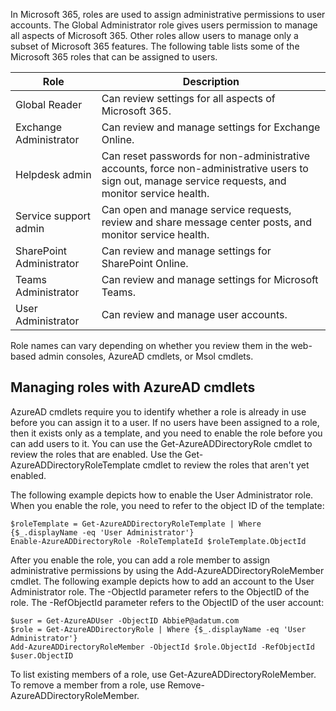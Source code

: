 In Microsoft 365, roles are used to assign administrative permissions to user accounts. The Global Administrator role gives users permission to manage all aspects of Microsoft 365. Other roles allow users to manage only a subset of Microsoft 365 features. The following table lists some of the Microsoft 365 roles that can be assigned to users.

|Role|	Description|
| --- | --- |
|Global Reader|	Can review settings for all aspects of Microsoft 365.|
|Exchange Administrator|	Can review and manage settings for Exchange Online.|
|Helpdesk admin|	Can reset passwords for non-administrative accounts, force non-administrative users to sign out, manage service requests, and monitor service health.|
|Service support admin|	Can open and manage service requests, review and share message center posts, and monitor service health.|
|SharePoint Administrator|	Can review and manage settings for SharePoint Online.|
|Teams Administrator|	Can review and manage settings for Microsoft Teams.|
|User Administrator|	Can review and manage user accounts.|

Role names can vary depending on whether you review them in the web-based admin consoles, AzureAD cmdlets, or Msol cmdlets.

## Managing roles with AzureAD cmdlets
AzureAD cmdlets require you to identify whether a role is already in use before you can assign it to a user. If no users have been assigned to a role, then it exists only as a template, and you need to enable the role before you can add users to it. You can use the Get-AzureADDirectoryRole cmdlet to review the roles that are enabled. Use the Get-AzureADDirectoryRoleTemplate cmdlet to review the roles that aren't yet enabled.

The following example depicts how to enable the User Administrator role. When you enable the role, you need to refer to the object ID of the template:

``` pwsh
$roleTemplate = Get-AzureADDirectoryRoleTemplate | Where {$_.displayName -eq 'User Administrator'}
Enable-AzureADDirectoryRole -RoleTemplateId $roleTemplate.ObjectId
```

After you enable the role, you can add a role member to assign administrative permissions by using the Add-AzureADDirectoryRoleMember cmdlet. The following example depicts how to add an account to the User Administrator role. The -ObjectId parameter refers to the ObjectID of the role. The -RefObjectId parameter refers to the ObjectID of the user account:

``` pwsh
$user = Get-AzureADUser -ObjectID AbbieP@adatum.com
$role = Get-AzureADDirectoryRole | Where {$_.displayName -eq 'User Administrator'}
Add-AzureADDirectoryRoleMember -ObjectId $role.ObjectId -RefObjectId $user.ObjectID
```

To list existing members of a role, use Get-AzureADDirectoryRoleMember. To remove a member from a role, use Remove-AzureADDirectoryRoleMember.

